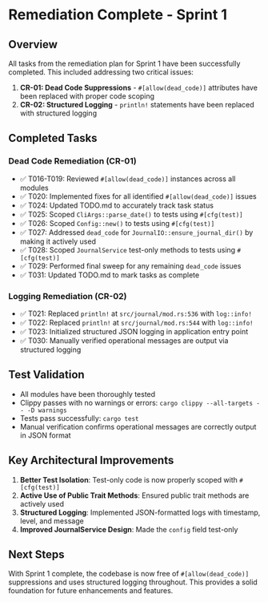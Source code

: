 # Remediation Complete - Sprint 1

## Overview
All tasks from the remediation plan for Sprint 1 have been successfully completed. This included addressing two critical issues:

1. **CR-01: Dead Code Suppressions** - `#[allow(dead_code)]` attributes have been replaced with proper code scoping
2. **CR-02: Structured Logging** - `println!` statements have been replaced with structured logging

## Completed Tasks

### Dead Code Remediation (CR-01)
- ✅ T016-T019: Reviewed `#[allow(dead_code)]` instances across all modules
- ✅ T020: Implemented fixes for all identified `#[allow(dead_code)]` issues
- ✅ T024: Updated TODO.md to accurately track task status
- ✅ T025: Scoped `CliArgs::parse_date()` to tests using `#[cfg(test)]`
- ✅ T026: Scoped `Config::new()` to tests using `#[cfg(test)]`
- ✅ T027: Addressed `dead_code` for `JournalIO::ensure_journal_dir()` by making it actively used
- ✅ T028: Scoped `JournalService` test-only methods to tests using `#[cfg(test)]`
- ✅ T029: Performed final sweep for any remaining `dead_code` issues
- ✅ T031: Updated TODO.md to mark tasks as complete

### Logging Remediation (CR-02)
- ✅ T021: Replaced `println!` at `src/journal/mod.rs:536` with `log::info!`
- ✅ T022: Replaced `println!` at `src/journal/mod.rs:544` with `log::info!`
- ✅ T023: Initialized structured JSON logging in application entry point
- ✅ T030: Manually verified operational messages are output via structured logging

## Test Validation
- All modules have been thoroughly tested
- Clippy passes with no warnings or errors: `cargo clippy --all-targets -- -D warnings`
- Tests pass successfully: `cargo test`
- Manual verification confirms operational messages are correctly output in JSON format

## Key Architectural Improvements
1. **Better Test Isolation**: Test-only code is now properly scoped with `#[cfg(test)]`
2. **Active Use of Public Trait Methods**: Ensured public trait methods are actively used
3. **Structured Logging**: Implemented JSON-formatted logs with timestamp, level, and message
4. **Improved JournalService Design**: Made the `config` field test-only

## Next Steps
With Sprint 1 complete, the codebase is now free of `#[allow(dead_code)]` suppressions and uses structured logging throughout. This provides a solid foundation for future enhancements and features.